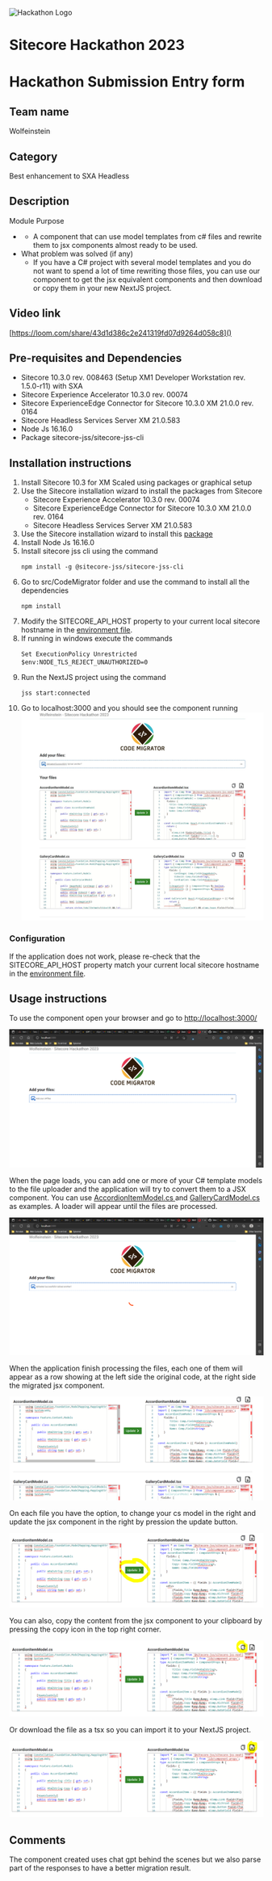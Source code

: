 ![Hackathon Logo](docs/images/hackathon.png?raw=true "Hackathon Logo")

# Sitecore Hackathon 2023

# Hackathon Submission Entry form

## Team name

Wolfeinstein

## Category

Best enhancement to SXA Headless

## Description

Module Purpose

- - A component that can use model templates from c# files and rewrite them to jsx components almost ready to be used.
- What problem was solved (if any)
  - If you have a C# project with several model templates and you do not want to spend a lot of time rewriting those files, you can use our component to get the jsx equivalent components and then download or copy them in your new NextJS project.

## Video link

[https://loom.com/share/43d1d386c2e241319fd07d9264d058c8]()

## Pre-requisites and Dependencies

- Sitecore 10.3.0 rev. 008463 (Setup XM1 Developer Workstation rev. 1.5.0-r11) with SXA
- Sitecore Experience Accelerator 10.3.0 rev. 00074
- Sitecore ExperienceEdge Connector for Sitecore 10.3.0 XM 21.0.0 rev. 0164
- Sitecore Headless Services Server XM 21.0.583
- Node Js 16.16.0
- Package sitecore-jss/sitecore-jss-cli

## Installation instructions

1. Install Sitecore 10.3 for XM Scaled using packages or graphical setup
2. Use the Sitecore installation wizard to install the packages from Sitecore
   - Sitecore Experience Accelerator 10.3.0 rev. 00074
   - Sitecore ExperienceEdge Connector for Sitecore 10.3.0 XM 21.0.0 rev. 0164
   - Sitecore Headless Services Server XM 21.0.583
3. Use the Sitecore installation wizard to install this [package](docs/files/Hackathon-2023-1.0.zip)
4. Install Node Js 16.16.0
5. Install sitecore jss cli using the command
   ```
   npm install -g @sitecore-jss/sitecore-jss-cli
   ```
6. Go to src/CodeMigrator folder and use the command to install all the dependencies
   ```
   npm install
   ```
7. Modify the SITECORE_API_HOST property to your current local sitecore hostname in the [environment file](src/CodeMigrator/.env).
8. If running in windows execute the commands
   ```
   Set ExecutionPolicy Unrestricted
   $env:NODE_TLS_REJECT_UNAUTHORIZED=0
   ```
9. Run the NextJS project using the command
   ```
   jss start:connected
   ```
10. Go to localhost:3000 and you should see the component running![1677959521349](image/README/1677959521349.png)

### Configuration

If the application does not work, please re-check that the SITECORE_API_HOST property match your current local sitecore hostname in the [environment file](src/CodeMigrator/.env).

## Usage instructions

To use the component open your browser and go to [http://localhost:3000/](http://localhost:3000/)

![1677960101124](image/README/1677960101124.png)

When the page loads, you can add one or more of your C# template models to the file uploader and the application will try to convert them to a JSX component. You can use [AccordionItemModel.cs ](docs/files/AccordionItemModel.cs)and [GalleryCardModel.cs ](docs/files/GalleryCardModel.cs)as examples. A loader will appear until the files are processed.

![1677960351387](image/README/1677960351387.png)

When the application finish processing the files, each one of them will appear as a row showing at the left side the original code, at the right side the migrated jsx component.

![1677961193561](image/README/1677961193561.png)

On each file you have the option, to change your cs model in the right and update the jsx component in the right by pression the update button.

![1677961279400](image/README/1677961279400.png)

You can also, copy the content from the jsx component to your clipboard by pressing the copy icon in the top right corner.

![1677961320548](image/README/1677961320548.png)

Or download the file as a tsx so you can import it to your NextJS project.

![1677961357398](image/README/1677961357398.png)

## Comments

The component created uses chat gpt behind the scenes but we also parse part of the responses to have a better migration result.
